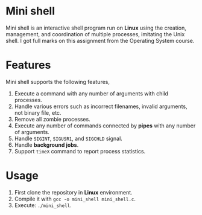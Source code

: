 # Mini shell

Mini shell is an interactive shell program run on **Linux** using the creation, management, and coordination of multiple processes, imitating the Unix shell. I got full marks on this assignment from the Operating System course.

# Features

Mini shell supports the following features,

1. Execute a command with any number of arguments with child processes.
2. Handle various errors such as incorrect filenames, invalid arguments, not binary file, etc.
3. Remove all zombie processes.
4. Execute any number of commands connected by **pipes** with any number of arguments.
5. Handle `SIGINT`, `SIGUSR1`, and `SIGCHLD` signal.
6. Handle **background jobs**.
7. Support `timeX` command to report process statistics.

# Usage

1. First clone the repository in **Linux** environment.
2. Compile it with `gcc -o mini_shell mini_shell.c`.
3. Execute: `./mini_shell`.

